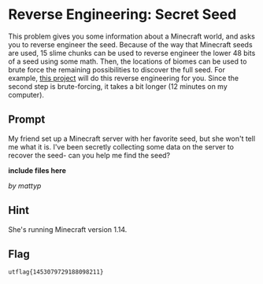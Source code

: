 # Reverse Engineering: Secret Seed
This problem gives you some information about a Minecraft world, and 
asks you to reverse engineer the seed. Because of the way that Minecraft 
seeds are used, 15 slime chunks can be used to reverse engineer the lower 
48 bits of a seed using some math. Then, the locations of biomes can be 
used to brute force the remaining possibilities to discover the full seed. 
For example, [this project](https://github.com/pisto/minecrack) will do 
this reverse engineering for you. Since the second step is brute-forcing, 
it takes a bit longer (12 minutes on my computer).

## Prompt
My friend set up a Minecraft server with her favorite seed, but 
she won't tell me what it is. I've been secretly collecting some 
data on the server to recover the seed- can you help me find the seed?

**include files here**

_by mattyp_

## Hint
She's running Minecraft version 1.14.

## Flag
`utflag{1453079729188098211}`
